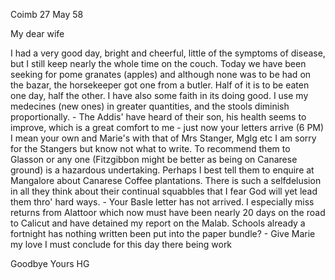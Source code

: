  Coimb 27 May 58

My dear wife

I had a very good day, bright and cheerful, little of the symptoms of disease, but I still keep nearly the whole time on the couch. Today we have been seeking for pome granates (apples) and although none was to be had on the bazar, the horsekeeper got one from a butler. Half of it is to be eaten one day, half the other. I have also some faith in its doing good. I use my medecines (new ones) in greater quantities, and the stools diminish proportionally. - The Addis' have heard of their son, his health seems to improve, which is a great comfort to me - just now your letters arrive (6 PM) I mean your own and Marie's with that of Mrs Stanger, Mglg etc I am sorry for the Stangers but know not what to write. To recommend them to Glasson or any one (Fitzgibbon might be better as being on Canarese ground) is a hazardous undertaking. Perhaps I best tell them to enquire at Mangalore about Canarese Coffee plantations. There is such a selfdelusion in all they think about their continual squabbles that I fear God will yet lead them thro' hard ways. - Your Basle letter has not arrived. I especially miss returns from Alattoor which now must have been nearly 20 days on the road to Calicut and have detained my report on the Malab. Schools already a fortnight has nothing written been put into the paper bundle? - Give Marie my love I must conclude for this day there being work

 Goodbye
 Yours HG


